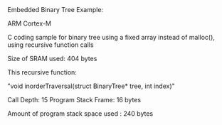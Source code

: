 <H>
Embedded Binary Tree Example:
</H>

ARM Cortex-M

C coding sample for binary tree using a fixed array instead of malloc(), using recursive function calls

Size of SRAM used: 404 bytes


This recursive function:

"void inorderTraversal(struct BinaryTree* tree, int index)"

Call Depth: 15
Program Stack Frame: 16 bytes

Amount of program stack space used : 240 bytes


